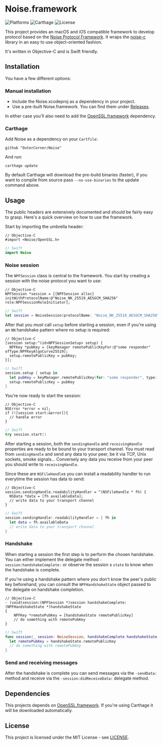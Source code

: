 # Noise.framework

![Platforms](https://img.shields.io/badge/platforms-macOS%20%7C%20iOS-lightgrey.svg)
![Carthage](https://img.shields.io/badge/Carthage-compatible-green.svg)
![License](https://img.shields.io/badge/license-MIT-blue.svg)

This project provides an macOS and iOS compatible framework to develop protocol based on the [Noise Protocol Framework](https://noiseprotocol.org). 
It wraps the [noise-c](https://github.com/rweather/noise-c) library in an easy to use object-oriented fashion. 

It's written in Objective-C and is Swift friendly.

## Installation

You have a few different options:

### Manual installation

 *  Include the Noise.xcodeproj as a dependency in your project.  
 *  Use a pre-built Noise.framework. You can find them under [Releases](https://github.com/OuterCorner/Noise/releases).

In either case you'll also need to add the [OpenSSL.framework](https://github.com/OuterCorner/OpenSSL) dependency.

### Carthage

Add Noise as a dependency on your ```Cartfile```:

```
github "OuterCorner/Noise"
```
And run:

```
carthage update
```

By default Carthage will download the pre-build binaries (faster), if you want to compile from source pass ```--no-use-binaries``` to the update command above.

## Usage

The public headers are extensively documented and should be fairly easy to grasp. Here's a quick overview on how to use the framework.

Start by importing the umbrella header:

```ObjC
// Objective-C
#import <Noise/OpenSSL.h>
```

```Swift
// Swift
import Noise
```

### Noise session

The ```NPFSession``` class is central to the framework. You start by creating a session with the noise protocol you want to use:

```ObjC
// Objective-C
NPFSession *session = [[NPFSession alloc] initWithProtocolName:@"Noise_NK_25519_AESGCM_SHA256" role:NPFSessionRoleInitiator];
```
```Swift
// Swift
let session = NoiseSession(protocolName: "Noise_NK_25519_AESGCM_SHA256", role: .initiator)
```

After that you *must* call ```setup``` before starting a session, even if you're using an ```NN``` handshake pattern where no setup is required:


```ObjC
// Objective-C
[session setup:^(id<NPFSessionSetup> setup) {
  NPFKey *pubKey = [keyManager remotePublicKeyFor:@"some responder" ofType:NPFKeyAlgoCurve25519];
  setup.remotePublicKey = pubKey;
}];
```
```Swift
// Swift
session.setup { setup in
  let pubKey = keyManager.remotePublicKey(for: "some responder", type: .curve25519);
  setup.remotePublicKey = pubKey
}
```

You're now ready to start the session:

```ObjC
// Objective-C
NSError *error = nil;
if (![session start:&error]){
  // handle error
}
```
```Swift
// Swift
try session.start()
```

After starting a session, both the ```sendingHandle``` and ```receivingHandle``` properties are ready to be bound to your transport channel. 
You must read from ```sendingHandle``` and send any data to your peer, be it via TCP, Unix sockets, smoke signals… 
Conversely any data you receive from your peer you should write to ```receivingHandle```.

Since these are ```NSFileHandle```s you can install a readability handler to run everytime the session has data to send:

```ObjC
// Objective-C
session.sendingHandle.readabilityHandler = ^(NSFileHandle * fh) {
  NSData *data = [fh availableData];
  // write data to your transport channel
}
```

```Swift
// Swift
session.sendingHandle!.readabilityHandler = { fh in
  let data = fh.availableData
  // write data to your transport channel
}
```

### Handshake 

When starting a session the first step is to perform the chosen handshake. You can either implement the delegate method ```-session:handshakeComplete:``` or observe the session
s ```state``` to know when the handshake is complete.

If you're using a handshake pattern where you don't know the peer's public key beforehand, you can consult the ```NPFHandshakeState``` object passed to the delegate on handshake completion.

```ObjC
// Objective-C
- (void)session:(NPFSession *)session handshakeComplete:(NPFHandshakeState *)handshakeState
{
    NPFKey *remotePubKey = [handshakeState remotePublicKey]
    // do something with remotePubKey
}
```

```Swift
// Swift
func session(_ session: NoiseSession, handshakeComplete handshakeState: NoiseHandshakeState) {
  let remotePubKey = handshakeState.remotePublicKey
  // do something with remotePubKey
}
```

### Send and receiving messages

After the handshake is complete you can send messages via the ```-sendData:``` method and receive via the ```-session:didReceiveData:``` delegate method.


## Dependencies

This projects depends on [OpenSSL.framework](https://github.com/OuterCorner/OpenSSL). If you're using Carthage it will be downloaded automatically.

## License

This project is licensed under the MIT License - see [LICENSE](LICENSE).
